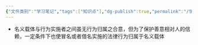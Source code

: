 ```yaml
---
{"文件类别":"学习笔记","tags":["知识点"],"dg-publish":true,"permalink":"/学习笔记/知识点cheese/冒名行为与借名行为规则/","dgPassFrontmatter":true,"created":"2024-07-30T16:14:14.499+08:00","updated":"2024-09-11T12:11:38.300+08:00"}
---
```


- 名义载体与行为实施者之间虽无行为归属之合意，但为了保护善意相对人的信赖，一定条件下也使冒名或者借名实施的法律行为归属于名义载体